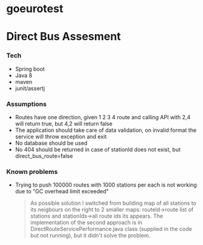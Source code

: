 # goeurotest

# Direct Bus Assesment

### Tech
- Spring boot
- Java 8
- maven
- junit/assertj

### Assumptions
- Routes have one direction, given 1 2 3 4 route and calling API with 2,4 will return true, but 4,2 will return false
- The application should take care of data validation, on invalid format the service will throw exception and exit
- No database should be used
- No 404 should be returned in case of stationId does not exist, but direct_bus_route=false

### Known problems
- Trying to push 100000 routes with 1000 stations per each is not working due to "GC overhead limit exceeded"
     > As possible solution I switched from building map of all stations to its neigbours on the right
     > to 2 smaller maps: routeId->route list of stations and stationIds->all route ids its appears. The implementation of the second approach is in DirectRouteServicePerformance.java class (supplied in the code but not running), but it didn't solve the problem.
